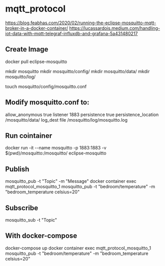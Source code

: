 # mqtt_protocol

https://blog.feabhas.com/2020/02/running-the-eclipse-mosquitto-mqtt-broker-in-a-docker-container/
https://lucassardois.medium.com/handling-iot-data-with-mqtt-telegraf-influxdb-and-grafana-5a431480217

## Create Image
docker pull eclipse-mosquitto

mkdir mosquitto
mkdir mosquitto/config/ 
mkdir mosquitto/data/
mkdir mosquitto/log/

touch mosquitto/config/mosquitto.conf

## Modify mosquitto.conf to:
allow_anonymous true
listener 1883
persistence true
persistence_location /mosquitto/data/
log_dest file /mosquitto/log/mosquitto.log

## Run cointainer
docker run -it --name mosquitto -p 1883:1883 -v $(pwd)/mosquitto:/mosquitto/ eclipse-mosquitto

## Publish
mosquitto_pub -t "Topic" -m "Message"
docker container exec mqtt_protocol_mosquitto_1 mosquitto_pub -t "bedroom/temperature" -m "bedroom_temperature celsius=20"

## Subscribe
mosquitto_sub -t "Topic"

## With docker-compose
docker-compose up
docker container exec mqtt_protocol_mosquitto_1 mosquitto_pub -t "bedroom/temperature" -m "bedroom_temperature celsius=20"